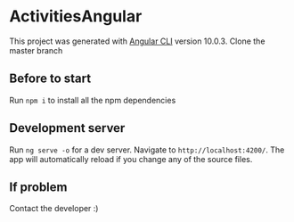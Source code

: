 # ActivitiesAngular

This project was generated with [Angular CLI](https://github.com/angular/angular-cli) version 10.0.3. Clone the master branch

## Before to start

Run `npm i` to install all the npm dependencies

## Development server

Run `ng serve -o` for a dev server. Navigate to `http://localhost:4200/`. The app will automatically reload if you change any of the source files.


## If problem

Contact the developer :)


